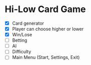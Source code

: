 # Hi-Low Card Game

- [X] Card generator
- [X] Player can choose higher or lower
- [X] Win/Lose
- [ ] Betting
- [ ] AI
- [ ] Difficulty
- [ ] Main Menu (Start, Settings, Exit)
